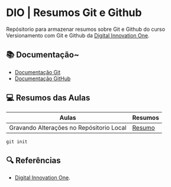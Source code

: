 # DIO | Resumos Git e Github

Repósitorio para armazenar resumos sobre Git e Github do curso Versionamento com Git e Github da
[Digital Innovation One](https://www.dio.me/).


## 📚 Documentação~
- [Documentação Git](https://git-scm.com/doc)
- [Documentação GitHub](https://docs.github.com/)

## 💻 Resumos das Aulas

| Aulas | Resumos |
|-------|---------|
| Gravando Alterações no Repósitorio Local | [Resumo]() |

```
git init
```

## 🔍 Referências
- [Digital Innovation One]().

